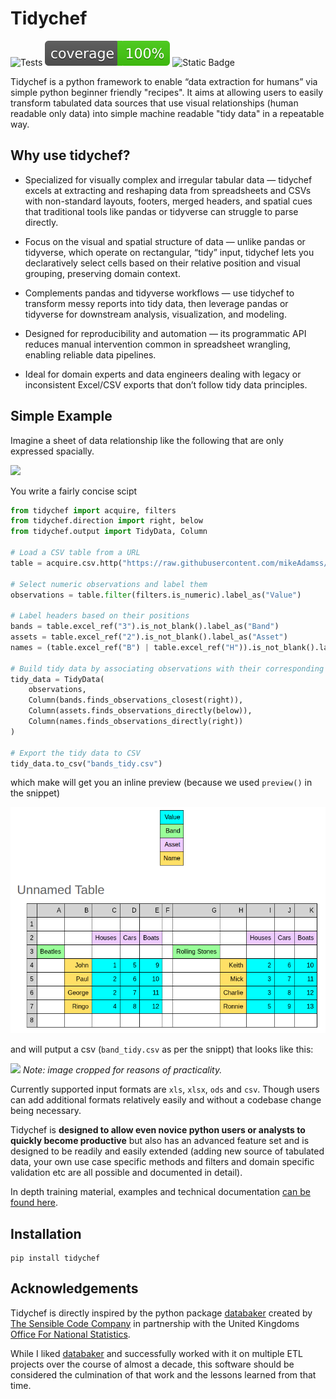 # Tidychef

![Tests](https://github.com/mikeAdamss/tidychef/actions/workflows/tests.yml/badge.svg)
![100% Test Coverage](./jupyterbook/images/coverage-100.svg)
![Static Badge](https://img.shields.io/badge/python-3.9%20%7C%203.10%20%7C%203.11%20%7C%203.12-blue)

Tidychef is a python framework to enable “data extraction for humans” via simple python beginner friendly "recipes". It aims at allowing users to easily transform tabulated data sources that use visual relationships (human readable only data) into simple machine readable "tidy data" in a repeatable way.

## Why use tidychef?

- Specialized for visually complex and irregular tabular data — tidychef excels at extracting and reshaping data from spreadsheets and CSVs with non-standard layouts, footers, merged headers, and spatial cues that traditional tools like pandas or tidyverse can struggle to parse directly.

- Focus on the visual and spatial structure of data — unlike pandas or tidyverse, which operate on rectangular, “tidy” input, tidychef lets you declaratively select cells based on their relative position and visual grouping, preserving domain context.

- Complements pandas and tidyverse workflows — use tidychef to transform messy reports into tidy data, then leverage pandas or tidyverse for downstream analysis, visualization, and modeling.

- Designed for reproducibility and automation — its programmatic API reduces manual intervention common in spreadsheet wrangling, enabling reliable data pipelines.

- Ideal for domain experts and data engineers dealing with legacy or inconsistent Excel/CSV exports that don’t follow tidy data principles.


## Simple Example

Imagine a sheet of data relationship like the following that are only expressed spacially.

![](https://mikeadamss.github.io/tidychef/_images/bands-before.png)

You write a fairly concise scipt

```python
from tidychef import acquire, filters
from tidychef.direction import right, below
from tidychef.output import TidyData, Column

# Load a CSV table from a URL
table = acquire.csv.http("https://raw.githubusercontent.com/mikeAdamss/tidychef/main/tests/fixtures/csv/bands-wide.csv")

# Select numeric observations and label them
observations = table.filter(filters.is_numeric).label_as("Value")

# Label headers based on their positions
bands = table.excel_ref("3").is_not_blank().label_as("Band")
assets = table.excel_ref("2").is_not_blank().label_as("Asset")
names = (table.excel_ref("B") | table.excel_ref("H")).is_not_blank().label_as("Name")

# Build tidy data by associating observations with their corresponding headers
tidy_data = TidyData(
    observations,
    Column(bands.finds_observations_closest(right)),
    Column(assets.finds_observations_directly(below)),
    Column(names.finds_observations_directly(right))
)

# Export the tidy data to CSV
tidy_data.to_csv("bands_tidy.csv")

```

which make will get you an inline preview (because we used `preview()` in the snippet)

![preview](./preview.png)

and will putput a csv (`band_tidy.csv` as per the snippt) that looks like this:

![](https://mikeadamss.github.io/tidychef/_images/bands-after.png)
_Note: image cropped for reasons of practicality._

Currently supported input formats are `xls`, `xlsx`, `ods` and `csv`. Though users can add additional formats relatively easily and without a codebase change being necessary.

Tidychef is **designed to allow even novice python users or analysts to quickly become productive** but also has an advanced feature set and is designed to be readily and easily extended (adding new source of tabulated data, your own use case specific methods and filters and domain specific validation etc are all possible and documented in detail).

In depth training material, examples and technical documentation [can be found here](https://mikeadamss.github.io/tidychef/intro.html#).

## Installation

```
pip install tidychef
```

## Acknowledgements

Tidychef is directly inspired by the python package [databaker](https://github.com/sensiblecodeio/databaker) created by [The Sensible Code Company](https://sensiblecode.io/) in partnership with the United Kingdoms [Office For National Statistics](https://www.ons.gov.uk/).

While I liked [databaker](https://github.com/sensiblecodeio/databaker) and successfully worked with it on multiple ETL projects over the course of almost a decade, this software should be considered the culmination of that work and the lessons learned from that time.